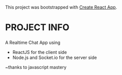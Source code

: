 This project was bootstrapped with [Create React App](https://github.com/facebook/create-react-app).

# PROJECT INFO

### 

A Realtime Chat App using 
- ReactJS for the client side 
- Node.js and Socket.io for the server side

~thanks to javascript mastery
### 
